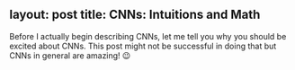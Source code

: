 layout: post
title: CNNs: Intuitions and Math
---

<script src="https://cdnjs.cloudflare.com/ajax/libs/mathjax/2.7.0/MathJax.js?config=TeX-AMS-MML_HTMLorMML" type="text/javascript"></script>

Before I actually begin describing CNNs, let me tell you why you should be excited about CNNs. This post might not be successful in doing that but CNNs in general are amazing! :wink: